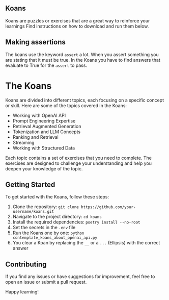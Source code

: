 Koans
---

Koans are puzzles or exercises that are a great way to reinforce your learnings 
Find instructions on how to download and run them below.


## Making assertions

The koans use the keyword `assert` a lot. When you assert something you are stating that it must be true.
In the Koans you have to find answers that evaluate to True for the `assert` to pass.

# The Koans

Koans are divided into different topics, each focusing on a specific concept or skill. Here are some of the topics covered in the Koans:

- Working with OpenAI API
- Prompt Engineering Expertise
- Retrieval Augmented Generation
- Tokenization and LLM Concepts
- Ranking and Retrieval
- Streaming
- Working with Structured Data

Each topic contains a set of exercises that you need to complete. The exercises are designed to challenge your understanding and help you deepen your knowledge of the topic.

## Getting Started

To get started with the Koans, follow these steps:

1. Clone the repository: `git clone https://github.com/your-username/koans.git`
2. Navigate to the project directory: `cd koans`
3. Install the required dependencies: `poetry install --no-root`
4. Set the secrets in the `.env` file
4. Run the Koans one by one: `python contemplate_koans_about_openai_api.py`
5. You clear a Koan by replacing the `__` or a `...` (Ellipsis) with the correct answer

## Contributing

If you find any issues or have suggestions for improvement, feel free to open an issue or submit a pull request.

Happy learning!
